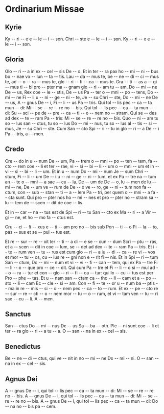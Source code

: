 # Ordinarium Missae


## Kyrie

Ky -- ri -- e e -- le -- i -- son.
Chri -- ste e -- le -- i -- son.
Ky -- ri -- e e -- le -- i -- son.


## Gloria

Glo -- ri -- a in ex -- cel -- sis De -- o.
Et in ter -- ra pax ho -- mi -- ni -- bus bo -- nae vo -- lun -- ta -- tis.
Lau -- da -- mus te, be -- ne -- di -- ci -- mus te,
ad -- o -- ra -- mus te, glo -- ri -- fi -- ca -- mus te.
Gra -- ti -- as a -- gi -- mus ti -- bi
pro -- pter ma -- gnam glo -- ri -- am tu -- am,
Do -- mi -- ne De -- us, Rex coe -- le -- stis,
De -- us Pa -- ter o -- mni -- po -- tens,
Do -- mi -- ne Fi -- li u -- ni -- ge -- ni -- te, Je -- su Chri -- ste,
Do -- mi -- ne De -- us, A -- gnus De -- i, Fi -- li -- us Pa -- tris.
Qui tol -- lis pec -- ca -- ta mun -- di:
Mi -- se -- re -- re no -- bis.
Qui tol -- lis pec -- ca -- ta mun -- di:
Su -- sci -- pe de -- pre -- ca -- ti -- o -- nem no -- stram.
Qui se -- des ad dex -- te -- ram Pa -- tris:
Mi -- se -- re -- re no -- bis.
Quo -- ni -- am tu so -- lus san -- ctus, tu so -- lus Do -- mi -- nus,
tu so -- lus al -- tis -- si -- mus, Je -- su Chri -- ste.
Cum San -- cto Spi -- ri -- tu in glo -- ri -- a De -- i Pa -- tris, a -- men.


## Credo

Cre -- do in u -- num De -- um,
Pa -- trem o -- mni -- po -- ten -- tem,
fa -- cto -- rem coe -- li et ter -- rae,
vi -- si -- bi -- li -- um o -- mni -- um
et in -- vi -- si -- bi -- li -- um.
Et in u -- num Do -- mi -- num Je -- sum Chri -- stum,
Fi -- li -- um De -- i u -- ni -- ge -- ni -- tum,
et ex Pa -- tre na -- tum an -- te o -- mni -- a sae -- cu -- la.
De -- um de De -- o, lu -- men de lu -- mi -- ne,
De -- um ve -- rum de De -- o ve -- ro,
ge -- ni -- tum non fa -- ctum,
con -- sub -- stan -- ti -- a -- lem Pa -- tri,
per quem o -- mni -- a fa -- cta sunt.
Qui pro -- pter nos ho -- mi -- nes
et pro -- pter no -- stram sa -- lu -- tem
de -- scen -- dit de coe -- lis.

Et in -- car -- na -- tus est de Spi -- ri -- tu San -- cto
ex Ma -- ri -- a Vir -- gi -- ne, et ho -- mo fa -- ctus est.

Cru -- ci -- fi -- xus e -- ti -- am pro no -- bis
sub Pon -- ti -- o Pi -- la -- to, pas -- sus et se -- pul -- tus est.

Et re -- sur -- re -- xit ter -- ti -- a di -- e
se -- cun -- dum Scri -- ptu -- ras,
et a -- scen -- dit in coe -- lum,
se -- det ad dex -- te -- ram Pa -- tris.
Et i -- te -- rum ven -- tu -- rus est cum glo -- ri -- a
iu -- di -- ca -- re vi -- vos et mor -- tu -- os,
cu -- ius re -- gni non e -- rit fi -- nis.
Et in Spi -- ri -- tum San -- ctum,
Do -- mi -- num et vi -- vi -- fi -- can -- tem,
qui ex Pa -- tre Fi -- li -- o -- que pro -- ce -- dit.
Qui cum Pa -- tre et Fi -- li -- o
si -- mul ad -- o -- ra -- tur et con -- glo -- ri -- fi -- ca -- tur:
qui lo -- cu -- tus est per Pro -- phe -- tas.
Et u -- nam san -- ctam ca -- tho -- li -- cam
et a -- po -- sto -- li -- cam Ec -- cle -- si -- am.
Con -- fi -- te -- or u -- num ba -- ptis -- ma
in re -- mis -- si -- o -- nem pec -- ca -- to -- rum.
Et ex -- pe -- cto re -- sur -- re -- cti -- o -- nem mor -- tu -- o -- rum,
et vi -- tam ven -- tu -- ri sae -- cu -- li.
A -- men.


## Sanctus

San -- ctus Do -- mi -- nus De -- us Sa -- ba -- oth.
Ple -- ni sunt coe -- li et ter -- ra glo -- ri -- a tu -- a.
O -- san -- na in ex -- cel -- sis.


## Benedictus

Be -- ne -- di -- ctus, qui ve -- nit in no -- mi -- ne Do -- mi -- ni.
O -- san -- na in ex -- cel -- sis.


## Agnus Dei

A -- gnus De -- i, qui tol -- lis pec -- ca -- ta mun -- di:
Mi -- se -- re -- re no -- bis.
A -- gnus De -- i, qui tol -- lis pec -- ca -- ta mun -- di:
Mi -- se -- re -- re no -- bis.
A -- gnus De -- i, qui tol -- lis pec -- ca -- ta mun -- di:
Do -- na no -- bis pa -- cem.
